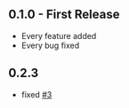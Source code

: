 ## 0.1.0 - First Release
* Every feature added
* Every bug fixed

## 0.2.3
* fixed [#3](https://github.com/nicktogo/coeditor/issues/3)
